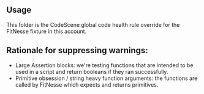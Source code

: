 ## Usage

This folder is the CodeScene global code health rule override for the FitNesse fixture in this account. 

## Rationale for suppressing warnings:

- Large Assertion blocks: we're testing functions that are intended to be used in a script and return booleans if they ran successfully.
- Primitive obsession / string heavy function arguments: the functions are called by FitNesse which expects and returns primitives.